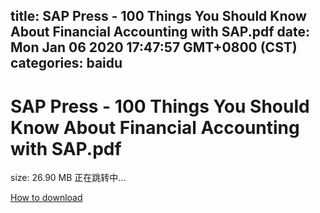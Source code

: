 
title: SAP Press - 100 Things You Should Know About Financial Accounting with SAP.pdf
date: Mon Jan 06 2020 17:47:57 GMT+0800 (CST)    
categories: baidu
---

# SAP Press - 100 Things You Should Know About Financial Accounting with SAP.pdf
size: 26.90 MB
 正在跳转中...
 

[How to download](https://bpcam.bemobtrk.com/go/2ceec3aa-1ca2-46d6-b9ff-aaa5c184517c?jno=2956)